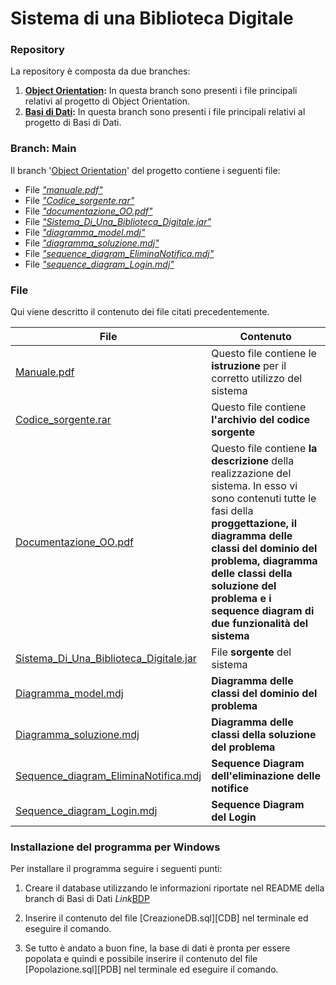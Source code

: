 # Sistema di una Biblioteca Digitale
### Repository
La repository è composta da due branches:
1. **[Object Orientation][OOP]:** In questa branch sono presenti i file principali relativi al progetto di Object Orientation.
2. **[Basi di Dati][BDP]:** In questa branch sono presenti i file principali relativi al progetto di Basi di Dati.

### Branch: Main
Il branch '[Object Orientation][OOP]' del progetto contiene i seguenti file:
- File [_"manuale.pdf"_][MOO]
- File [_"Codice_sorgente.rar"_][CSO]
- File [_"documentazione_OO.pdf"_][Doc] 
- File [_"Sistema_Di_Una_Biblioteca_Digitale.jar"_][JAR]
- File [_"diagramma_model.mdj"_][DMO]
- File [_"diagramma_soluzione.mdj"_][DSO]
- File [_"sequence_diagram_EliminaNotifica.mdj"_][SDN]
- File [_"sequence_diagram_Login.mdj"_][SDL]

### File
Qui viene descritto il contenuto dei file citati precedentemente.

| File | Contenuto |
| ------ | ------ |
| [Manuale.pdf][MOO] | Questo file contiene le **istruzione** per il corretto utilizzo del sistema |
| [Codice_sorgente.rar][CSO] | Questo file contiene **l'archivio del codice sorgente** |
| [Documentazione_OO.pdf][DOC] | Questo file contiene **la descrizione** della realizzazione del sistema. In esso vi sono contenuti tutte le fasi della **proggettazione, il diagramma delle classi del dominio del problema, diagramma delle classi della soluzione del problema e i sequence diagram di due funzionalità del sistema** |
| [Sistema_Di_Una_Biblioteca_Digitale.jar][JAR] | File **sorgente** del sistema |
| [Diagramma_model.mdj][DMO] | **Diagramma delle classi del dominio del problema** |
| [Diagramma_soluzione.mdj][DSO] | **Diagramma delle classi della soluzione del problema** |
| [Sequence_diagram_EliminaNotifica.mdj][SDN] | **Sequence Diagram dell'eliminazione delle notifice** |
| [Sequence_diagram_Login.mdj][SDL] | **Sequence Diagram del Login** |

### Installazione del programma per Windows

Per installare il programma seguire i seguenti punti:

1. Creare il database utilizzando le informazioni riportate nel README della branch di Basi di Dati _Link_[BDP] 

2. Inserire il contenuto del file [CreazioneDB.sql][CDB] nel terminale ed eseguire il comando.

3. Se tutto è andato a buon fine, la base di dati è pronta per essere popolata e quindi e possibile inserire il contenuto del file [Popolazione.sql][PDB] nel terminale ed eseguire il comando.

[//]: # (These are reference links used in the body of this note and get stripped out when the markdown processor does its job. There is no need to format nicely because it shouldn't be seen. Thanks SO)

[CSO]: <https://github.com/Giovk/Sistema-di-una-Biblioteca-Digitale/blob/Object-Orientation/Codice_sorgente.rar>
[MOO]: <https://github.com/Giovk/Sistema-di-una-Biblioteca-Digitale/blob/Object-Orientation/manuale.pdf>
[DOC]: <https://github.com/Giovk/Sistema-di-una-Biblioteca-Digitale/blob/Object-Orientation/documentazione_OO.pdf>
[BDP]: <https://github.com/Giovk/Sistema-di-una-Biblioteca-Digitale/tree/Basi-di-Dati>
[OOP]: <https://github.com/Giovk/Sistema-di-una-Biblioteca-Digitale/tree/Object-Orientation>
[DMO]: <https://github.com/Giovk/Sistema-di-una-Biblioteca-Digitale/blob/Object-Orientation/diagramma_model.mdj>
[DSO]: <https://github.com/Giovk/Sistema-di-una-Biblioteca-Digitale/blob/Object-Orientation/diagramma_soluzione.mdj>
[SDN]: <https://github.com/Giovk/Sistema-di-una-Biblioteca-Digitale/blob/Object-Orientation/sequence_diagram_EliminaNotifica.mdj>
[SDL]: <https://github.com/Giovk/Sistema-di-una-Biblioteca-Digitale/blob/Object-Orientation/sequence_diagram_Login.mdj>
[DWD]: <https://mega.nz/file/YbFU0ByK#IDrRTDEKCYhSAGR4XPaJLdoSWv7XFAdmOv-GPHczcE4>
[JAR]: <https://github.com/Giovk/Sistema-di-una-Biblioteca-Digitale/blob/Object-Orientation/Sistema_Di_Una_Biblioteca_Digitale.jar>